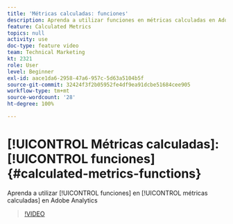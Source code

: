 ```yaml
---
title: 'Métricas calculadas: funciones'
description: Aprenda a utilizar funciones en métricas calculadas en Adobe Analytics
feature: Calculated Metrics
topics: null
activity: use
doc-type: feature video
team: Technical Marketing
kt: 2321
role: User
level: Beginner
exl-id: aace1da6-2958-47a6-957c-5d63a5104b5f
source-git-commit: 32424f3f2b05952fe4df9ea91dcbe51684cee905
workflow-type: tm+mt
source-wordcount: '28'
ht-degree: 100%

---
```


# [!UICONTROL Métricas calculadas]: [!UICONTROL funciones] {#calculated-metrics-functions}

Aprenda a utilizar [!UICONTROL funciones] en [!UICONTROL métricas calculadas] en Adobe Analytics

>[!VIDEO](https://video.tv.adobe.com/v/25408/?quality=12)
